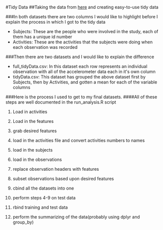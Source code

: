 #Tidy Data
##Taking the data from [here](http://archive.ics.uci.edu/ml/datasets/Human+Activity+Recognition+Using+Smartphones) and creating easy-to-use tidy data

###In both datasets there are two columns I would like to highlight before I explain the process in which I got to the tidy data

* Subjects: These are the people who were involved in the study, each of them has a unique id number
* Activities: These are the activities that the subjects were doing when each observation was recorded

###Then there are two datasets and I would like to explain the difference
* full_tidyData.csv: In this dataset each row represents an individual observation with all of the accelerometer data each in it's own column
* tidyData.csv: This dataset has grouped the above dataset first by Subjects, then by Activities, and gotten a mean for each of the variable columns

###Here is the process I used to get to my final datasets.
####All of these steps are well documented in the run_analysis.R script
  1. Load in activities
  
  2. Load in the features
  
  3. grab desired features
  
  4. load in the activities file and convert activities numbers to names
  
  5. load in the subjects
  
  6. load in the observations

  7. replace observation headers with features
  
  8. subset observations based upon desired features
  
  9. cbind all the datasets into one
  
  10. perform steps 4-9 on test data
  
  11. rbind training and test data
  
  12. perform the summarizing of the data(probably using dplyr and group_by)
